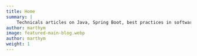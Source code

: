 ```yaml
---
title: Home
summary: |
    Technicals articles on Java, Spring Boot, best practices in software engineering development and architecture. Benevolent management and agility.
author: marthym
image: featured-main-blog.webp
author: marthym
weight: 1
---
```


